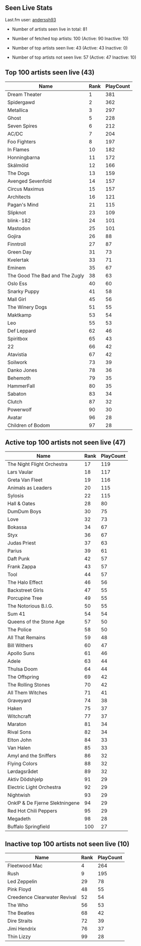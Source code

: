 ## Seen Live Stats

Last.fm user: [anderssh93](https://www.last.fm/user/anderssh93)

- Number of artists seen live in total: 81

- Number of fetched top artists: 100 (Active: 90 Inactive: 10)

- Number of top artists seen live: 43 (Active: 43 Inactive: 0)

- Number of top artists not seen live: 57 (Active: 47 Inactive: 10)

## Top 100 artists seen live (43)

Name                           | Rank | PlayCount
------------------------------ | ---- | ---------
Dream Theater                  | 1    | 381      
Spidergawd                     | 2    | 362      
Metallica                      | 3    | 297      
Ghost                          | 5    | 228      
Seven Spires                   | 6    | 212      
AC/DC                          | 7    | 204      
Foo Fighters                   | 8    | 197      
In Flames                      | 10   | 182      
Honningbarna                   | 11   | 172      
Skálmöld                       | 12   | 166      
The Dogs                       | 13   | 159      
Avenged Sevenfold              | 14   | 157      
Circus Maximus                 | 15   | 157      
Architects                     | 16   | 121      
Pagan's Mind                   | 21   | 115      
Slipknot                       | 23   | 109      
blink-182                      | 24   | 101      
Mastodon                       | 25   | 101      
Gojira                         | 26   | 88       
Finntroll                      | 27   | 87       
Green Day                      | 31   | 73       
Kvelertak                      | 33   | 71       
Eminem                         | 35   | 67       
The Good The Bad and The Zugly | 38   | 63       
Oslo Ess                       | 40   | 60       
Snarky Puppy                   | 41   | 58       
Mall Girl                      | 45   | 56       
The Winery Dogs                | 51   | 55       
Maktkamp                       | 53   | 54       
Leo                            | 55   | 53       
Def Leppard                    | 62   | 46       
Spiritbox                      | 65   | 43       
22                             | 66   | 42       
Atavistia                      | 67   | 42       
Soilwork                       | 73   | 39       
Danko Jones                    | 78   | 36       
Behemoth                       | 79   | 35       
HammerFall                     | 80   | 35       
Sabaton                        | 83   | 34       
Clutch                         | 87   | 32       
Powerwolf                      | 90   | 30       
Avatar                         | 96   | 28       
Children of Bodom              | 97   | 28       

## Active top 100 artists not seen live (47)

Name                           | Rank | PlayCount
------------------------------ | ---- | ---------
The Night Flight Orchestra     | 17   | 119      
Lars Vaular                    | 18   | 117      
Greta Van Fleet                | 19   | 116      
Animals as Leaders             | 20   | 115      
Sylosis                        | 22   | 115      
Hall & Oates                   | 28   | 80       
DumDum Boys                    | 30   | 75       
Love                           | 32   | 73       
Bokassa                        | 34   | 67       
Styx                           | 36   | 67       
Judas Priest                   | 37   | 63       
Parius                         | 39   | 61       
Daft Punk                      | 42   | 57       
Frank Zappa                    | 43   | 57       
Tool                           | 44   | 57       
The Halo Effect                | 46   | 56       
Backstreet Girls               | 47   | 55       
Porcupine Tree                 | 49   | 55       
The Notorious B.I.G.           | 50   | 55       
Sum 41                         | 54   | 54       
Queens of the Stone Age        | 57   | 50       
The Police                     | 58   | 50       
All That Remains               | 59   | 48       
Bill Withers                   | 60   | 47       
Apollo Suns                    | 61   | 46       
Adele                          | 63   | 44       
Thulsa Doom                    | 64   | 44       
The Offspring                  | 69   | 42       
The Rolling Stones             | 70   | 42       
All Them Witches               | 71   | 41       
Graveyard                      | 74   | 38       
Haken                          | 75   | 37       
Witchcraft                     | 77   | 37       
Maraton                        | 81   | 34       
Rival Sons                     | 82   | 34       
Elton John                     | 84   | 33       
Van Halen                      | 85   | 33       
Amyl and the Sniffers          | 86   | 32       
Flying Colors                  | 88   | 32       
Lørdagsrådet                   | 89   | 32       
Aktiv Dödshjelp                | 91   | 29       
Electric Light Orchestra       | 92   | 29       
Nightwish                      | 93   | 29       
OnklP & De Fjerne Slektningene | 94   | 29       
Red Hot Chili Peppers          | 95   | 29       
Megadeth                       | 98   | 28       
Buffalo Springfield            | 100  | 27       

## Inactive top 100 artists not seen live (10)

Name                         | Rank | PlayCount
---------------------------- | ---- | ---------
Fleetwood Mac                | 4    | 264      
Rush                         | 9    | 195      
Led Zeppelin                 | 29   | 78       
Pink Floyd                   | 48   | 55       
Creedence Clearwater Revival | 52   | 54       
The Who                      | 56   | 53       
The Beatles                  | 68   | 42       
Dire Straits                 | 72   | 39       
Jimi Hendrix                 | 76   | 37       
Thin Lizzy                   | 99   | 28       
